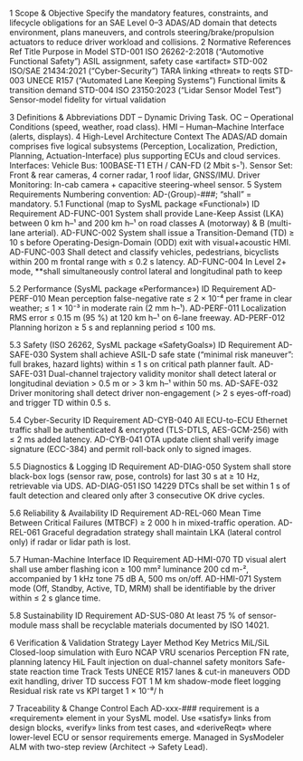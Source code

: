 1  Scope & Objective
Specify the mandatory features, constraints, and lifecycle obligations for an SAE Level 0–3 ADAS/AD domain that detects environment, plans maneuvers, and controls steering/brake/propulsion actuators to reduce driver workload and collisions.
2  Normative References
Ref	Title	Purpose in Model
STD-001	ISO 26262-2:2018 (“Automotive Functional Safety”)	ASIL assignment, safety case «artifact»
STD-002	ISO/SAE 21434:2021 (“Cyber-Security”)	TARA linking «threat» to reqts
STD-003	UNECE R157 (“Automated Lane Keeping Systems”)	Functional limits & transition demand
STD-004	ISO 23150:2023 (“Lidar Sensor Model Test”)	Sensor-model fidelity for virtual validation
 
3  Definitions & Abbreviations
DDT – Dynamic Driving Task.
OC – Operational Conditions (speed, weather, road class).
HMI – Human–Machine Interface (alerts, displays).
4  High-Level Architecture Context
The ADAS/AD domain comprises five logical subsystems (Perception, Localization, Prediction, Planning, Actuation-Interface) plus supporting ECUs and cloud services. Interfaces:
Vehicle Bus: 100BASE-T1 ETH / CAN-FD (2 Mbit s-¹).
Sensor Set: Front & rear cameras, 4 corner radar, 1 roof lidar, GNSS/IMU.
Driver Monitoring: In-cab camera + capacitive steering-wheel sensor.
5  System Requirements
Numbering convention: AD-⟨Group⟩-###; “shall” = mandatory.
5.1  Functional (map to SysML package «Functional»)
ID	Requirement
AD-FUNC-001	System shall provide Lane-Keep Assist (LKA) between 0 km h–¹ and 200 km h–¹ on road classes A (motorway) & B (multi-lane arterial).
AD-FUNC-002	System shall issue a Transition-Demand (TD) ≥ 10 s before Operating-Design-Domain (ODD) exit with visual+acoustic HMI.
AD-FUNC-003	Shall detect and classify vehicles, pedestrians, bicyclists within 200 m frontal range with ≤ 0.2 s latency.
AD-FUNC-004	In Level 2+ mode, **shall simultaneously control lateral and longitudinal path to keep
 
5.2  Performance (SysML package «Performance»)
ID	Requirement
AD-PERF-010	Mean perception false-negative rate ≤ 2 × 10⁻⁴ per frame in clear weather; ≤ 1 × 10⁻³ in moderate rain (2 mm h–¹).
AD-PERF-011	Localization RMS error ≤ 0.15 m (95 %) at 120 km h–¹ on 6-lane freeway.
AD-PERF-012	Planning horizon ≥ 5 s and replanning period ≤ 100 ms.
 
5.3  Safety (ISO 26262, SysML package «SafetyGoals»)
ID	Requirement
AD-SAFE-030	System shall achieve ASIL-D safe state (“minimal risk maneuver”: full brakes, hazard lights) within ≤ 1 s on critical path planner fault.
AD-SAFE-031	Dual-channel trajectory validity monitor shall detect lateral or longitudinal deviation > 0.5 m or > 3 km h–¹ within 50 ms.
AD-SAFE-032	Driver monitoring shall detect driver non-engagement (> 2 s eyes-off-road) and trigger TD within 0.5 s.
 
5.4  Cyber-Security
ID	Requirement
AD-CYB-040	All ECU-to-ECU Ethernet traffic shall be authenticated & encrypted (TLS-DTLS, AES-GCM-256) with ≤ 2 ms added latency.
AD-CYB-041	OTA update client shall verify image signature (ECC-384) and permit roll-back only to signed images.
 
5.5  Diagnostics & Logging
ID	Requirement
AD-DIAG-050	System shall store black-box logs (sensor raw, pose, controls) for last 30 s at ≥ 10 Hz, retrievable via UDS.
AD-DIAG-051	ISO 14229 DTCs shall be set within 1 s of fault detection and cleared only after 3 consecutive OK drive cycles.
 
5.6  Reliability & Availability
ID	Requirement
AD-REL-060	Mean Time Between Critical Failures (MTBCF) ≥ 2 000 h in mixed-traffic operation.
AD-REL-061	Graceful degradation strategy shall maintain LKA (lateral control only) if radar or lidar path is lost.
 
5.7  Human-Machine Interface
ID	Requirement
AD-HMI-070	TD visual alert shall use amber flashing icon ≥ 100 mm² luminance 200 cd m-², accompanied by 1 kHz tone 75 dB A, 500 ms on/off.
AD-HMI-071	System mode (Off, Standby, Active, TD, MRM) shall be identifiable by the driver within ≤ 2 s glance time.
 
5.8  Sustainability
ID	Requirement
AD-SUS-080	At least 75 % of sensor-module mass shall be recyclable materials documented by ISO 14021.
 
6  Verification & Validation Strategy
Layer	Method	Key Metrics
MiL/SiL	Closed-loop simulation with Euro NCAP VRU scenarios	Perception FN rate, planning latency
HiL	Fault injection on dual-channel safety monitors	Safe-state reaction time
Track Tests	UNECE R157 lanes & cut-in maneuvers	ODD exit handling, driver TD success
FOT	1 M km shadow-mode fleet logging	Residual risk rate vs KPI target 1 × 10⁻⁸/ h
 
7  Traceability & Change Control
Each AD-xxx-### requirement is a «requirement» element in your SysML model.
Use «satisfy» links from design blocks, «verify» links from test cases, and «deriveReqt» where lower-level ECU or sensor requirements emerge.
Managed in SysModeler ALM with two-step review (Architect → Safety Lead).
